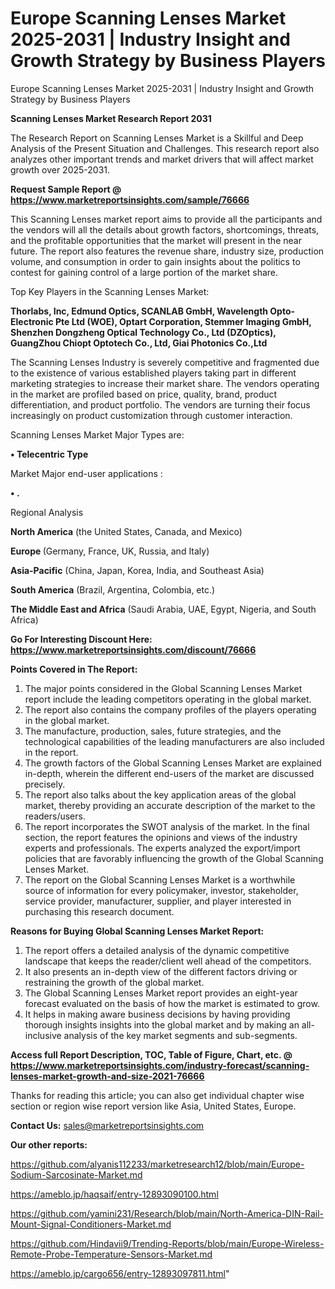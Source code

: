 # Europe Scanning Lenses Market 2025-2031 | Industry Insight and Growth Strategy by Business Players
Europe Scanning Lenses Market 2025-2031 | Industry Insight and Growth Strategy by Business Players

<strong>Scanning Lenses Market Research Report 2031</strong>

The Research Report on Scanning Lenses Market is a Skillful and Deep Analysis of the Present Situation and Challenges. This research report also analyzes other important trends and market drivers that will affect market growth over 2025-2031.

<strong>Request Sample Report @ <a href=https://www.marketreportsinsights.com/sample/76666>https://www.marketreportsinsights.com/sample/76666</a></strong>

This Scanning Lenses market report aims to provide all the participants and the vendors will all the details about growth factors, shortcomings, threats, and the profitable opportunities that the market will present in the near future. The report also features the revenue share, industry size, production volume, and consumption in order to gain insights about the politics to contest for gaining control of a large portion of the market share.

Top Key Players in the Scanning Lenses Market:

<strong>Thorlabs, Inc, Edmund Optics, SCANLAB GmbH, Wavelength Opto-Electronic Pte Ltd (WOE), Optart Corporation, Stemmer Imaging GmbH, Shenzhen Dongzheng Optical Technology Co., Ltd (DZOptics), GuangZhou Chiopt Optotech Co., Ltd, Giai Photonics Co.,Ltd</strong>

The Scanning Lenses Industry is severely competitive and fragmented due to the existence of various established players taking part in different marketing strategies to increase their market share. The vendors operating in the market are profiled based on price, quality, brand, product differentiation, and product portfolio. The vendors are turning their focus increasingly on product customization through customer interaction.

Scanning Lenses Market Major Types are:

<strong>• Telecentric Type</strong>

Market Major end-user applications :

<strong>• .</strong>

Regional Analysis

</u><strong><b>North America</b></strong> (the United States, Canada, and Mexico)

<strong><b>Europe </b></strong>(Germany, France, UK, Russia, and Italy)

<strong><b>Asia-Pacific</b></strong> (China, Japan, Korea, India, and Southeast Asia)

<strong><b>South America</b></strong> (Brazil, Argentina, Colombia, etc.)

<strong><b>The Middle East and Africa</b></strong> (Saudi Arabia, UAE, Egypt, Nigeria, and South Africa)

<strong>Go For Interesting Discount Here: <a href=https://www.marketreportsinsights.com/discount/76666>https://www.marketreportsinsights.com/discount/76666</a></strong>

<strong>Points Covered in The Report:</strong>
<ol>
  <li>The major points considered in the Global Scanning Lenses Market report include the leading competitors operating in the global market.</li>
  <li>The report also contains the company profiles of the players operating in the global market.</li>
  <li>The manufacture, production, sales, future strategies, and the technological capabilities of the leading manufacturers are also included in the report.</li>
  <li>The growth factors of the Global Scanning Lenses Market are explained in-depth, wherein the different end-users of the market are discussed precisely.</li>
  <li>The report also talks about the key application areas of the global market, thereby providing an accurate description of the market to the readers/users.</li>
  <li>The report incorporates the SWOT analysis of the market. In the final section, the report features the opinions and views of the industry experts and professionals. The experts analyzed the export/import policies that are favorably influencing the growth of the Global Scanning Lenses Market.</li>
  <li>The report on the Global Scanning Lenses Market is a worthwhile source of information for every policymaker, investor, stakeholder, service provider, manufacturer, supplier, and player interested in purchasing this research document.</li>
</ol>
<strong>Reasons for Buying Global Scanning Lenses Market Report:</strong>

<ol>
  <li>The report offers a detailed analysis of the dynamic competitive landscape that keeps the reader/client well ahead of the competitors.</li>
  <li>It also presents an in-depth view of the different factors driving or restraining the growth of the global market.</li>
  <li>The Global Scanning Lenses Market report provides an eight-year forecast evaluated on the basis of how the market is estimated to grow.</li>
  <li>It helps in making aware business decisions by having providing thorough insights insights into the global market and by making an all-inclusive analysis of the key market segments and sub-segments.</li>
</ol>
<strong>Access full Report Description, TOC, Table of Figure, Chart, etc. @ <a href=https://www.marketreportsinsights.com/industry-forecast/scanning-lenses-market-growth-and-size-2021-76666>https://www.marketreportsinsights.com/industry-forecast/scanning-lenses-market-growth-and-size-2021-76666</a></strong>


Thanks for reading this article; you can also get individual chapter wise section or region wise report version like Asia, United States, Europe.

<strong>Contact Us:</strong>
sales@marketreportsinsights.com

<strong>Our other reports:</strong>

<a href=https://github.com/alyanis112233/marketresearch12/blob/main/Europe-Sodium-Sarcosinate-Market.md>https://github.com/alyanis112233/marketresearch12/blob/main/Europe-Sodium-Sarcosinate-Market.md</a>

<a href=https://ameblo.jp/haqsaif/entry-12893090100.html>https://ameblo.jp/haqsaif/entry-12893090100.html</a>

<a href=https://github.com/yamini231/Research/blob/main/North-America-DIN-Rail-Mount-Signal-Conditioners-Market.md>https://github.com/yamini231/Research/blob/main/North-America-DIN-Rail-Mount-Signal-Conditioners-Market.md</a>

<a href=https://github.com/Hindavii9/Trending-Reports/blob/main/Europe-Wireless-Remote-Probe-Temperature-Sensors-Market.md>https://github.com/Hindavii9/Trending-Reports/blob/main/Europe-Wireless-Remote-Probe-Temperature-Sensors-Market.md</a>

<a href=https://ameblo.jp/cargo656/entry-12893097811.html>https://ameblo.jp/cargo656/entry-12893097811.html</a>"
